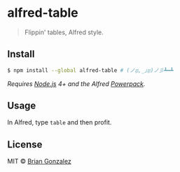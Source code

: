 # alfred-table

> Flippin&#39; tables, Alfred style.

## Install

```sh
$ npm install --global alfred-table # (ノಥ,_｣ಥ)ノ彡┻━┻
```

*Requires [Node.js](https://nodejs.org) 4+ and the Alfred [Powerpack](https://www.alfredapp.com/powerpack/).*


## Usage

In Alfred, type `table` and then profit.

## License

MIT © [Brian Gonzalez](https://www.briangonzalez.org)
